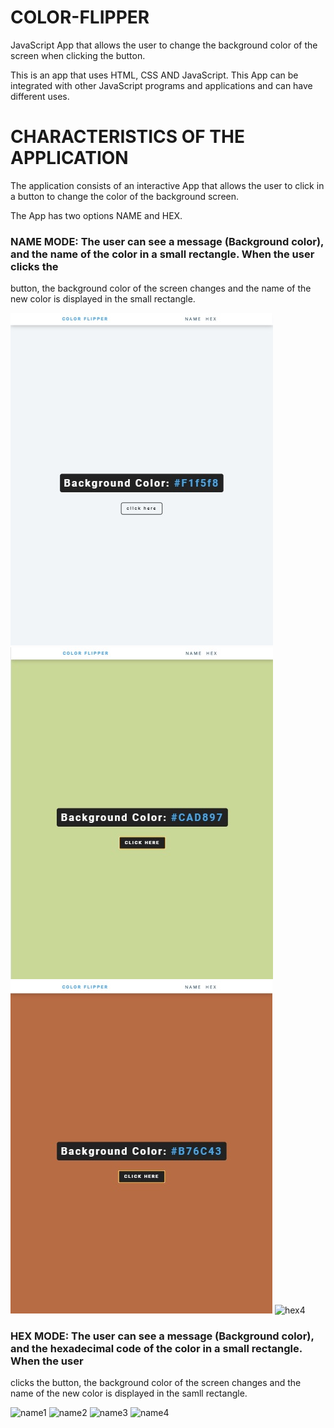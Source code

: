 # COLOR-FLIPPER

JavaScript App that allows the user to change the background color of the screen when clicking the button.

This is an app that uses HTML, CSS AND JavaScript.  This App can be integrated with other JavaScript programs and applications and
can have different uses.

# CHARACTERISTICS OF THE APPLICATION

The application consists of an interactive App that allows the user to click in a button to change the color of the background screen.

The App has two options NAME and HEX.  

### NAME MODE: The user can see a message (Background color), and the name of the color in a small rectangle.  When the user clicks the 
button, the background color of the screen changes and the name of the new color is displayed in the small rectangle.

![hex1](https://raw.githubusercontent.com/ARBUCHELI/COLOR-FLIPPER/master/hex1.jpg)
![hex2](https://raw.githubusercontent.com/ARBUCHELI/COLOR-FLIPPER/master/hex2.jpg)
![hex3](https://raw.githubusercontent.com/ARBUCHELI/COLOR-FLIPPER/master/hex3.jpg)
![hex4]()

### HEX MODE: The user can see a message (Background color), and the hexadecimal code of the color in a small rectangle.  When the user
clicks the button, the background color of the screen changes and the name of the new color is displayed in the samll rectangle.

![name1]()
![name2]()
![name3]()
![name4]()
